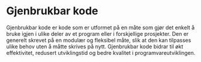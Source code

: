 # Gjenbrukbar kode

Gjenbrukbar kode er kode som er utformet på en måte som gjør det enkelt å bruke igjen i ulike deler av et program eller i forskjellige prosjekter. Den er generelt skrevet på en modulær og fleksibel måte, slik at den kan tilpasses ulike behov uten å måtte skrives på nytt. Gjenbrukbar kode bidrar til økt effektivitet, redusert utviklingstid og bedre kvalitet i programvareutviklingen.
